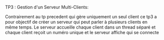  TP3 : Gestion d'un  Serveur Multi-Clients:

 Contrairement au tp precedent qui gère uniquement un seul client ce tp3 a pour objectif de  créer un serveur qui peut parler à plusieurs clients en même temps.
Le serveur accueille chaque client dans un thread séparé et chaque client reçoit un numéro unique et le serveur affiche qui se connecte

 
